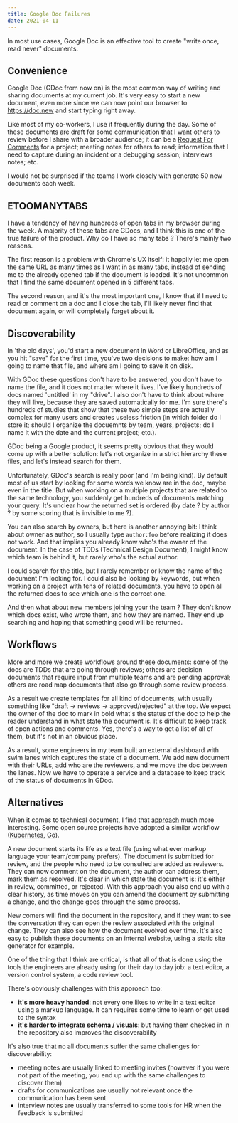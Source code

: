 ```yaml
---
title: Google Doc Failures
date: 2021-04-11
---
```


In most use cases, Google Doc is an effective tool to create "write once, read never" documents.

## Convenience

Google Doc (GDoc from now on) is the most common way of writing and sharing documents at my current job. It's very easy to start a new document, even more since we can now point our browser to <https://doc.new> and start typing right away.

Like most of my co-workers, I use it frequently during the day. Some of these documents are draft for some communication that I want others to review before I share with a broader audience; it can be a [Request For Comments](https://en.wikipedia.org/wiki/Request_for_Comments) for a project; meeting notes for others to read; information that I need to capture during an incident or a debugging session; interviews notes; etc.

I would not be surprised if the teams I work closely with generate 50 new documents each week.

## ETOOMANYTABS

I have a tendency of having hundreds of open tabs in my browser during the week. A majority of these tabs are GDocs, and I think this is one of the true failure of the product. Why do I have so many tabs ? There's mainly two reasons.

The first reason is a problem with Chrome's UX itself: it happily let me open the same URL as many times as I want in as many tabs, instead of sending me to the already opened tab if the document is loaded. It's not uncommon that I find the same document opened in 5 different tabs.

The second reason, and it's the most important one, I know that if I need to read or comment on a doc and I close the tab, I'll likely never find that document again, or will completely forget about it.

## Discoverability

In 'the old days', you'd start a new document in Word or LibreOffice, and as you hit "save" for the first time, you've two decisions to make: how am I going to name that file, and where am I going to save it on disk.

With GDoc these questions don't have to be answered, you don't have to name the file, and it does not matter where it lives. I've likely hundreds of docs named 'untitled' in my "drive". I also don't have to think about where they will live, because they are saved automatically for me. I'm sure there's hundreds of studies that show that these two simple steps are actually complex for many users and creates useless friction (in which folder do I store it; should I organize the docuemnts by team, years, projects; do I name it with the date and the current project; etc.).

GDoc being a Google product, it seems pretty obvious that they would come up with a better solution: let's not organize in a strict hierarchy these files, and let's instead search for them.

Unfortunately, GDoc's search is really poor (and I'm being kind). By default most of us start by looking for some words we know are in the doc, maybe even in the title. But when working on a multiple projects that are related to the same technology, you suddenly get hundreds of documents matching your query. It's unclear how the returned set is ordered (by date ? by author ? by some scoring that is invisible to me ?).

You can also search by owners, but here is another annoying bit: I think about owner as author, so I usually type `author:foo` before realizing it does not work. And that implies you already know who's the owner of the document. In the case of TDDs (Technical Design Document), I might know which team is behind it, but rarely who's the actual author.

I could search for the title, but I rarely remember or know the name of the document I'm looking for. I could also be looking by keywords, but when working on a project with tens of related documents, you have to open all the returned docs to see which one is the correct one.

And then what about new members joining your the team ? They don't know which docs exist, who wrote them, and how they are named. They end up searching and hoping that something good will be returned.

## Workflows

More and more we create workflows around these documents: some of the docs are TDDs that are going through reviews; others are decision documents that require input from multiple teams and are pending approval; others are road map documents that also go through some review process.

As a result we create templates for all kind of documents, with usually something like "draft → reviews → approved/rejected" at the top. We expect the owner of the doc to mark in bold what's the status of the doc to help the reader understand in what state the document is. It's difficult to keep track of open actions and comments. Yes, there's a way to get a list of all of them, but it's not in an obvious place.

As a result, some engineers in my team built an external dashboard with swim lanes which captures the state of a document. We add new document with their URLs, add who are the reviewers, and we move the doc between the lanes. Now we have to operate a service and a database to keep track of the status of documents in GDoc.

## Alternatives

When it comes to technical document, I find that [approach](https://caitiem.com/2020/03/29/design-docs-markdown-and-git/) much more interesting. Some open source projects have adopted a similar workflow ([Kubernetes](https://github.com/kubernetes/enhancements/tree/master/keps), [Go](https://github.com/golang/proposal)).

A new document starts its life as a text file (using what ever markup language your team/company prefers). The document is submitted for review, and the people who need to be consulted are added as reviewers. They can now comment on the document, the author can address them, mark them as resolved. It's clear in which state the document is: it's either in review, committed, or rejected. With this approach you also end up with a clear history, as time moves on you can amend the document by submitting a change, and the change goes through the same process.

New comers will find the document in the repository, and if they want to see the conversation they can open the review associated with the original change. They can also see how the document evolved over time. It's also easy to publish these documents on an internal website, using a static site generator for example.

One of the thing that I think are critical, is that all of that is done using the tools the engineers are already using for their day to day job: a text editor, a version control system, a code review tool.

There's obviously challenges with this approach too:

- **it's more heavy handed**: not every one likes to write in a text editor using a markup language. It can requires some time to learn or get used to the syntax
- **it's harder to integrate schema / visuals**: but having them checked in in the repository also improves the discoverability

It's also true that no all documents suffer the same challenges for discoverability:

- meeting notes are usually linked to meeting invites (however if you were not part of the meeting, you end up with the same challenges to discover them)
- drafts for communications are usually not relevant once the communication has been sent
- interview notes are usually transferred to some tools for HR when the feedback is submitted
